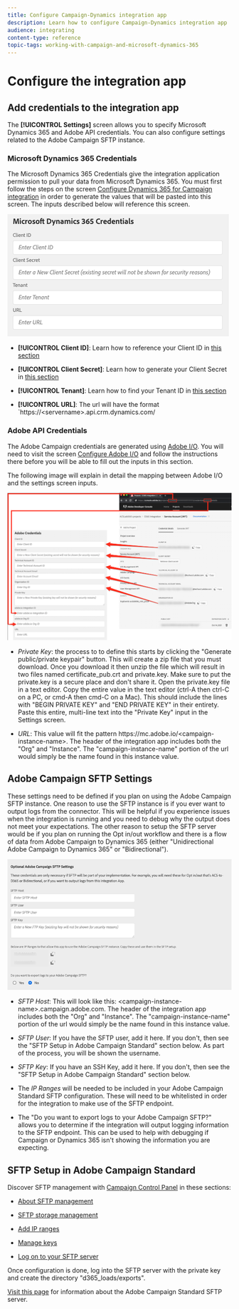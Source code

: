 ```yaml
---
title: Configure Campaign-Dynamics integration app
description: Learn how to configure Campaign-Dynamics integration app
audience: integrating
content-type: reference
topic-tags: working-with-campaign-and-microsoft-dynamics-365
---
```


# Configure the integration app

## Add credentials to the integration app

The **[!UICONTROL Settings]** screen allows you to specify Microsoft Dynamics 365 and Adobe API credentials. You can also configure settings related to the Adobe Campaign SFTP instance.

### Microsoft Dynamics 365 Credentials

The Microsoft Dynamics 365 Credentials give the integration application permission to pull your data from Microsoft Dynamics 365.  You must first follow the steps on the screen 
[Configure Dynamics 365 for Campaign integration](../../integrating/using/d365-acs-configure-d365.md) in order to generate the values that will be pasted into this screen. The inputs described below will reference this screen.

![](assets/d365-to-acs-ui-page-workflows-settings-d365.png)

* **[!UICONTROL Client ID]**: Learn how to reference your Client ID in [this section](../../integrating/using/d365-acs-configure-d365.md#register-a-new-app) 

* **[!UICONTROL Client Secret]**: Learn how to generate your Client Secret in [this section](../../integrating/using/d365-acs-configure-d365.md#generate-a-client-secret)
   
* **[!UICONTROL Tenant]**: Learn how to find your Tenant ID in [this section](../../integrating/using/d365-acs-configure-d365.md#get-the-tenant-id)

* **[!UICONTROL URL]**: The url will have the format `https://&lt;servername&gt;.api.crm.dynamics.com/

### Adobe API Credentials

The Adobe Campaign credentials are generated using [Adobe I/O](adobe.io). You will need to visit the screen [Configure Adobe I/O](../../integrating/using/d365-acs-configure-adobe-io.md) and follow the instructions there before you will be able to fill out the inputs in this section.

The following image will explain in detail the mapping between Adobe I/O and the settings screen inputs.

![](assets/d365-to-acs-ui-page-workflows-settings-adobeio.png)

* *Private Key*: the process to to define this starts by clicking the "Generate public/private keypair" button. This will create a zip file that you must download. Once you download it then unzip the file which will result in two files named certificate_pub.crt and private.key. Make sure to put the private.key is a secure place and don't share it. Open the private.key file in a text editor. Copy the entire value in the text editor (ctrl-A then ctrl-C on a PC, or  cmd-A then cmd-C on a Mac). This should include the lines with "BEGIN PRIVATE KEY" and "END PRIVATE KEY" in their entirety. Paste this entire, multi-line text into the "Private Key" input in the Settings screen.

* *URL*: This value will fit the pattern https\://mc.adobe.io/&lt;campaign-instance-name&gt;. The header of the integration app includes both the "Org" and "Instance". The "campaign-instance-name" portion of the url would simply be the name found in this instance value.

## Adobe Campaign SFTP Settings

These settings need to be defined if you plan on using the Adobe Campaign SFTP instance. One reason to use the SFTP instance is if you ever want to output logs from the connector. This will be helpful if you experience issues when the integration is running and you need to debug why the output does not meet your  expectations.   The other reason to setup the SFTP server would be if you plan on running the Opt in/out workflow and there is a flow of data from Adobe Campaign to Dynamics 365 (either "Unidirectional Adobe Campaign to Dynamics 365" or "Bidirectional").

![](assets/d365-to-acs-ui-page-workflows-settings-sftp.png)

* *SFTP Host*: This will look like this: &lt;campaign-instance-name&gt;.campaign.adobe.com. The header of the integration app includes both the "Org" and "Instance". The "campaign-instance-name" portion of the url would simply be the name found in this instance value.
  
* *SFTP User*: If you have the SFTP user, add it here.  If you don't, then see the "SFTP Setup in Adobe Campaign Standard" section below. As part of the process, you will be shown the username.

* *SFTP Key*: If you have an SSH Key, add it here. If you don't, then see the "SFTP Setup in Adobe Campaign Standard" section below.

* The *IP Ranges* will be needed to be included in your Adobe Campaign Standard SFTP configuration. These will need to be whitelisted in order for the integration to make use of the SFTP endpoint.  

* The "Do you want to export logs to your Adobe Campaign SFTP?" allows you to determine if the integration will output logging information to the SFTP endpoint. This can be used to help with debugging if Campaign or Dynamics 365 isn't showing the information you are expecting.

## SFTP Setup in Adobe Campaign Standard

Discover SFTP management with [Campaign Control Panel](https://experienceleague.adobe.com/docs/control-panel/using/control-panel-home.html?lang=en) in these sections:

* [About SFTP management](https://experienceleague.adobe.com/docs/control-panel/using/sftp-management/about-sftp-management.html?lang=en#sftp-management)

* [SFTP storage management](https://experienceleague.adobe.com/docs/control-panel/using/sftp-management/key-management.html?lang=en#installing-ssh-key)

* [Add IP ranges](https://experienceleague.adobe.com/docs/control-panel/using/sftp-management/ip-range-allow-listing.html?lang=en#sftp-management)

* [Manage keys](https://experienceleague.adobe.com/docs/control-panel/using/sftp-management/key-management.html?lang=en#sftp-management)

* [Log on to your SFTP server](https://experienceleague.adobe.com/docs/control-panel/using/sftp-management/logging-into-sftp-server.html?lang=en#sftp-management)

Once configuration is done, log into the SFTP server with the private key and create the directory "d365_loads/exports".

[Visit this page](https://experienceleague.adobe.com/docs/campaign-standard-learn/control-panel/sftp-management/monitoring-server-capacity.html?lang=en#sftp-management) for information about the Adobe Campaign Standard SFTP server. 
